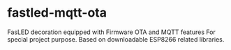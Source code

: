 # fastled-mqtt-ota

FasLED decoration equipped with Firmware OTA and MQTT features
For special project purpose.
Based on downloadable ESP8266 related libraries.
